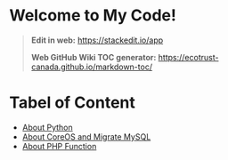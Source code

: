 
# Welcome to My Code! 

> **Edit in web:** https://stackedit.io/app
> 
> **Web GitHub Wiki TOC generator:** https://ecotrust-canada.github.io/markdown-toc/


Tabel of Content
================

- [About Python](code_python.md)
- [About CoreOS and Migrate MySQL](install_coreos_mysql.md)
- [About PHP Function](code_php.md)
